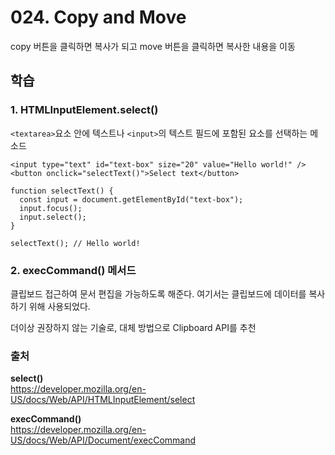 # 024. Copy and Move

copy 버튼을 클릭하면 복사가 되고 move 버튼을 클릭하면 복사한 내용을 이동

## 학습 
### 1. HTMLInputElement.select()
`<textarea>`요소 안에 텍스트나 `<input>`의 텍스트 필드에 포함된 요소를 선택하는 메소드 

```
<input type="text" id="text-box" size="20" value="Hello world!" />
<button onclick="selectText()">Select text</button>
```
```
function selectText() {
  const input = document.getElementById("text-box");
  input.focus();
  input.select();
}

selectText(); // Hello world!
```


### 2. execCommand() 메서드 
클립보드 접근하여 문서 편집을 가능하도록 해준다. 
여기서는 클립보드에 데이터를 복사하기 위해 사용되었다. 

더이상 권장하지 않는 기술로, 대체 방법으로  Clipboard API를 추천

### 출처
**select()**      
https://developer.mozilla.org/en-US/docs/Web/API/HTMLInputElement/select

**execCommand()**    
https://developer.mozilla.org/en-US/docs/Web/API/Document/execCommand